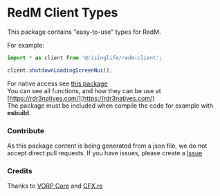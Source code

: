# RedM Client Types

This package contains "easy-to-use" types for RedM.

For example:
```js
import * as client from '@risinglife/redm-client';

client.shutdownLoadingScreenNui();
```

For native access see [this package](https://www.npmjs.com/package/@risinglife/redm-natives)<br>
You can see all functions, and how they can be use at [https://rdr3natives.com/](https://rdr3natives.com/)<br>
The package must be included when compile the code for example with **esbuild**.

### Contribute

As this package content is being generated from a json file, we do not accept direct pull requests.
If you have issues, please create a [Issue](https://github.com/RisingLifeDE/types-redm/issues/new)

### Credits

Thanks to [VORP Core](https://github.com/VORPCORE/RDR3natives) and [CFX.re](https://cfx.re)